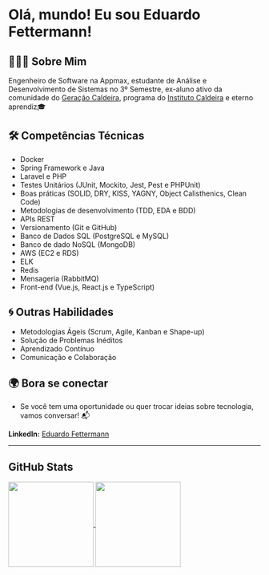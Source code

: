 # Olá, mundo! Eu sou Eduardo Fettermann!

## 👨🏽‍💻 **Sobre Mim**

Engenheiro de Software na Appmax, estudante de Análise e Desenvolvimento de Sistemas no 3º Semestre, ex-aluno ativo da comunidade do [Geração Caldeira](https://www.geracaocaldeira.org/), programa do [Instituto Caldeira](https://institutocaldeira.org.br/) e eterno aprendiz🎓

## 🛠️ **Competências Técnicas**
- Docker
- Spring Framework e Java
- Laravel e PHP
- Testes Unitários (JUnit, Mockito, Jest, Pest e PHPUnit)
- Boas práticas (SOLID, DRY, KISS, YAGNY, Object Calisthenics, Clean Code)
- Metodologias de desenvolvimento (TDD, EDA e BDD) 
- APIs REST
- Versionamento (Git e GitHub)
- Banco de Dados SQL (PostgreSQL e MySQL)
- Banco de dado NoSQL (MongoDB)
- AWS (EC2 e RDS)
- ELK
- Redis
- Mensageria (RabbitMQ)
- Front-end (Vue.js, React.js e TypeScript)

## 🌀 **Outras Habilidades**
- Metodologias Ágeis (Scrum, Agile, Kanban e Shape-up)
- Solução de Problemas Inéditos
- Aprendizado Contínuo
- Comunicação e Colaboração

## 🌍 **Bora se conectar**
- Se você tem uma oportunidade ou quer trocar ideias sobre tecnologia, vamos conversar! 📬

**LinkedIn:** [Eduardo Fettermann](https://www.linkedin.com/in/eduardo-fettermann)

---




## GitHub Stats

<a href="https://github.com/eduardofettermann">
  <img height=170 align="center" src="https://github-readme-stats-eight-theta.vercel.app/api?username=eduardofettermann&show_icons=true&theme=dark&include_all_commits=true&count_private=true&layout=compact"/>
</a>
<a href="https://github.com/eduardofettermann">
  <img height=170 align="center" src="https://github-readme-stats.vercel.app/api/top-langs?username=eduardofettermann&layout=compact&theme=dark&langs_count=8&card_width=320" />
</a>
